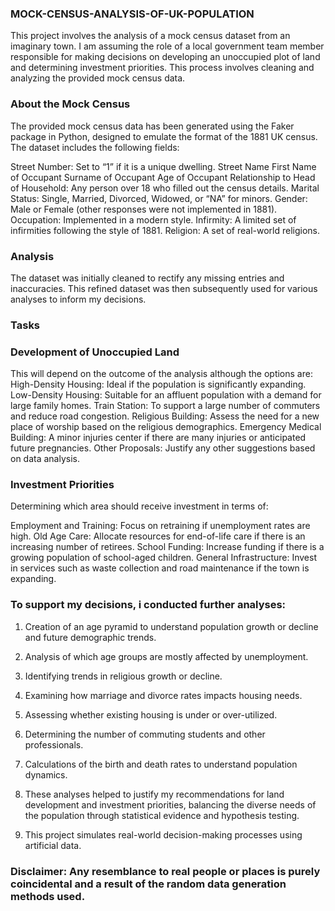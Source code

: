 ### MOCK-CENSUS-ANALYSIS-OF-UK-POPULATION

This project involves the analysis of a mock census dataset from an imaginary town. I am assuming the role of a local government team member responsible for making decisions on developing an unoccupied plot of land and determining investment priorities. This process involves cleaning and analyzing the provided mock census data.

### About the Mock Census
The provided mock census data has been generated using the Faker package in Python, designed to emulate the format of the 1881 UK census. The dataset includes the following fields:

Street Number: Set to “1” if it is a unique dwelling.
Street Name
First Name of Occupant
Surname of Occupant
Age of Occupant
Relationship to Head of Household: Any person over 18 who filled out the census details.
Marital Status: Single, Married, Divorced, Widowed, or “NA” for minors.
Gender: Male or Female (other responses were not implemented in 1881).
Occupation: Implemented in a modern style.
Infirmity: A limited set of infirmities following the style of 1881.
Religion: A set of real-world religions.
### Analysis
The dataset was initially cleaned to rectify any missing entries and inaccuracies. This refined dataset was then subsequently used for various analyses to inform my decisions.
### Tasks

### Development of Unoccupied Land
This will depend on the outcome of the analysis although the options are:
High-Density Housing: Ideal if the population is significantly expanding.
Low-Density Housing: Suitable for an affluent population with a demand for large family homes.
Train Station: To support a large number of commuters and reduce road congestion.
Religious Building: Assess the need for a new place of worship based on the religious demographics.
Emergency Medical Building: A minor injuries center if there are many injuries or anticipated future pregnancies.
Other Proposals: Justify any other suggestions based on data analysis.

### Investment Priorities
Determining which area should receive investment in terms of:

Employment and Training: Focus on retraining if unemployment rates are high.
Old Age Care: Allocate resources for end-of-life care if there is an increasing number of retirees.
School Funding: Increase funding if there is a growing population of school-aged children.
General Infrastructure: Invest in services such as waste collection and road maintenance if the town is expanding.

### To support my decisions, i conducted further analyses:

1. Creation of an age pyramid to understand population growth or decline and future demographic trends.
2. Analysis of which age groups are mostly affected by unemployment.
3. Identifying trends in religious growth or decline.
4. Examining how marriage and divorce rates impacts housing needs.
5. Assessing whether existing housing is under or over-utilized.
6. Determining the number of commuting students and other professionals.
7. Calculations of the birth and death rates to understand population dynamics.

8. These analyses helped to justify my recommendations for land development and investment priorities, balancing the diverse needs of the population through statistical evidence and hypothesis testing.

9. This project simulates real-world decision-making processes using artificial data.

### Disclaimer: Any resemblance to real people or places is purely coincidental and a result of the random data generation methods used.
